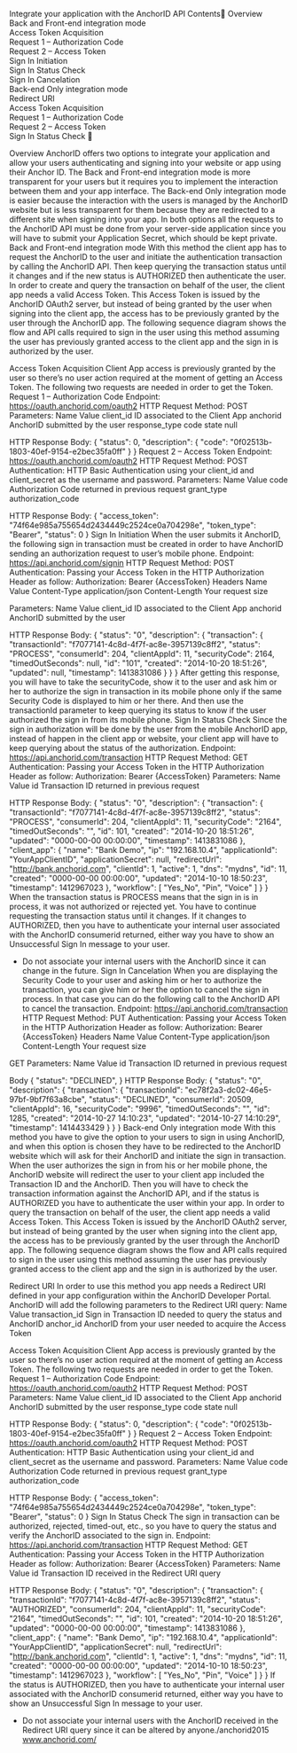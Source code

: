 Integrate your application with the AnchorID API
Contents
Overview    
Back and Front-end integration mode    
Access Token Acquisition    
Request 1 – Authorization Code    
Request 2 – Access Token    
Sign In Initiation    
Sign In Status Check    
Sign In Cancelation    
Back-end Only integration mode    
Redirect URI    
Access Token Acquisition    
Request 1 – Authorization Code    
Request 2 – Access Token    
Sign In Status Check    

Overview
AnchorID offers two options to integrate your application and allow your users authenticating and signing into your website or app using their Anchor ID.
The Back and Front-end integration mode is more transparent for your users but it requires you to implement the interaction between them and your app interface.
The Back-end Only integration mode is easier because the interaction with the users is managed by the AnchorID website but is less transparent for them because they are redirected to a different site when signing into your app.
In both options all the requests to the AnchorID API must be done from your server-side application since you will have to submit your Application Secret, which should be kept private.
Back and Front-end integration mode
With this method the client app has to request the AnchorID to the user and initiate the authentication transaction by calling the AnchorID API.
Then keep querying the transaction status until it changes and if the new status is AUTHORIZED then authenticate the user.
In order to create and query the transaction on behalf of the user, the client app needs a valid Access Token.
This Access Token is issued by the AnchorID OAuth2 server, but instead of being granted by the user when signing into the client app, the access has to be previously granted by the user through the AnchorID app.
The following sequence diagram shows the flow and API calls required to sign in the user using this method assuming the user has previously granted access to the client app and the sign in is authorized by the user.

Access Token Acquisition
Client App access is previously granted by the user so there’s no user action required at the moment of getting an Access Token.
The following two requests are needed in order to get the Token.
Request 1 – Authorization Code
Endpoint:
https://oauth.anchorid.com/oauth2
HTTP Request
Method:
POST
Parameters:
Name
Value
client_id
ID associated to the Client App
anchorid
AnchorID submitted by the user
response_type
code
state
null

HTTP Response
Body:
{
    "status": 0,
    "description": {
        "code": "0f02513b-1803-40ef-9154-e2bec35fa0ff"
    }
} 
Request 2 – Access Token
Endpoint:
https://oauth.anchorid.com/oauth2
HTTP Request
Method:
POST
Authentication:
HTTP Basic Authentication using your client_id and client_secret as the username and password.
Parameters:
Name
Value
code
Authorization Code returned in previous request 
grant_type
authorization_code

HTTP Response
Body:
{
    "access_token": "74f64e985a755654d2434449c2524ce0a704298e",
    "token_type": "Bearer",
    "status": 0
}
Sign In Initiation
When the user submits it AnchorID, the following sign in transaction must be created in order to have AnchorID sending an authorization request to user’s mobile phone.
Endpoint:
https://api.anchorid.com/signin
HTTP Request
Method:
POST
Authentication:
Passing your Access Token in the HTTP Authorization Header as follow:
Authorization: Bearer {AccessToken}
Headers
Name
Value
Content-Type
application/json
Content-Length
Your request size

Parameters:
Name
Value
client_id
ID associated to the Client App
anchorid
AnchorID submitted by the user

HTTP Response
Body:
{
    "status": "0",
    "description": {
        "transaction": {
            "transactionId": "f7077141-4c8d-4f7f-ac8e-3957139c8ff2",
            "status": "PROCESS",
            "consumerId": 204,
            "clientAppId": 11,
            "securityCode": 2164,
            "timedOutSeconds": null,
            "id": "101",
            "created": "2014-10-20 18:51:26",
            "updated": null,
            "timestamp": 1413831086
        }
    }
}
After getting this response, you will have to take the securityCode, show it to the user and ask him or her to authorize the sign in transaction in its mobile phone only if the same Security Code is displayed to him or her there.
And then use the transactionId parameter to keep querying its status to know if the user authorized the sign in from its mobile phone.
Sign In Status Check
Since the sign in authorization will be done by the user from the mobile AnchorID app, instead of happen in the client app or website, your client app will have to keep querying about the status of the authorization.
Endpoint:
https://api.anchorid.com/transaction
HTTP Request
Method:
GET
Authentication:
Passing your Access Token in the HTTP Authorization Header as follow:
Authorization: Bearer {AccessToken}
Parameters:
Name
Value
id
Transaction ID returned in previous request

HTTP Response
Body:
{
    "status": "0",
    "description": {
        "transaction": {
            "transactionId": "f7077141-4c8d-4f7f-ac8e-3957139c8ff2",
            "status": "PROCESS",
            "consumerId": 204,
            "clientAppId": 11,
            "securityCode": "2164",
            "timedOutSeconds": "",
            "id": 101,
            "created": "2014-10-20 18:51:26",
            "updated": "0000-00-00 00:00:00",
            "timestamp": 1413831086
        },
        "client_app": {
            "name": "Bank Demo",
            "ip": "192.168.10.4",
            "applicationId": "YourAppClientID",
            "applicationSecret": null,
            "redirectUrl": "http://bank.anchorid.com",
            "clientId": 1,
            "active": 1,
            "dns": "mydns",
            "id": 11,
            "created": "0000-00-00 00:00:00",
            "updated": "2014-10-10 18:50:23",
            "timestamp": 1412967023
        },
        "workflow": [
            "Yes_No",
            "Pin",
            "Voice"
        ]
    }
}
When the transaction status is PROCESS means that the sign in is in process, it was not authorized or rejected yet.
You have to continue requesting the transaction status until it changes.
If it changes to AUTHORIZED, then you have to authenticate your internal user associated with the AnchorID consumerid returned, either way you have to show an Unsuccessful Sign In message to your user.
* Do not associate your internal users with the AnchorID since it can change in the future.
Sign In Cancelation
When you are displaying the Security Code to your user and asking him or her to authorize the transaction, you can give him or her the option to cancel the sign in process.
In that case you can do the following call to the AnchorID API to cancel the transaction.
Endpoint:
https://api.anchorid.com/transaction
HTTP Request
Method:
PUT
Authentication:
Passing your Access Token in the HTTP Authorization Header as follow:
Authorization: Bearer {AccessToken}
Headers
Name
Value
Content-Type
application/json
Content-Length
Your request size

GET Parameters:
Name
Value
id
Transaction ID returned in previous request

Body
{
    "status": "DECLINED",
}
HTTP Response
Body:
{
    "status": "0",
    "description": {
        "transaction": {
            "transactionId": "ec78f2a3-dc02-46e5-97bf-9bf7f63a8cbe",
            "status": "DECLINED",
            "consumerId": 20509,
            "clientAppId": 16,
            "securityCode": "9996",
            "timedOutSeconds": "",
            "id": 1285,
            "created": "2014-10-27 14:10:23",
            "updated": "2014-10-27 14:10:29",
            "timestamp": 1414433429
        }
    }
}
Back-end Only integration mode
With this method you have to give the option to your users to sign in using AnchorID, and when this option is chosen they have to be redirected to the AnchorID website which will ask for their AnchorID and initiate the sign in transaction.
When the user authorizes the sign in from his or her mobile phone, the AnchorID website will redirect the user to your client app included the Transaction ID and the AnchorID.
Then you will have to check the transaction information against the AnchorID API, and if the status is AUTHORIZED you have to authenticate the user within your app.
In order to query the transaction on behalf of the user, the client app needs a valid Access Token.
This Access Token is issued by the AnchorID OAuth2 server, but instead of being granted by the user when signing into the client app, the access has to be previously granted by the user through the AnchorID app.
The following sequence diagram shows the flow and API calls required to sign in the user using this method assuming the user has previously granted access to the client app and the sign in is authorized by the user.

Redirect URI
In order to use this method you app needs a Redirect URI defined in your app configuration within the AnchorID Developer Portal.
AnchorID will add the following parameters to the Redirect URI query:
Name
Value
transaction_id
Sign in Transaction ID needed to query the status and AnchorID 
anchor_id
AnchorID from your user needed to acquire the Access Token

Access Token Acquisition
Client App access is previously granted by the user so there’s no user action required at the moment of getting an Access Token.
The following two requests are needed in order to get the Token.
Request 1 – Authorization Code
Endpoint:
https://oauth.anchorid.com/oauth2
HTTP Request
Method:
POST
Parameters:
Name
Value
client_id
ID associated to the Client App
anchorid
AnchorID submitted by the user
response_type
code
state
null

HTTP Response
Body:
{
    "status": 0,
    "description": {
        "code": "0f02513b-1803-40ef-9154-e2bec35fa0ff"
    }
} 
Request 2 – Access Token
Endpoint:
https://oauth.anchorid.com/oauth2
HTTP Request
Method:
POST
Authentication:
HTTP Basic Authentication using your client_id and client_secret as the username and password.
Parameters:
Name
Value
code
Authorization Code returned in previous request 
grant_type
authorization_code

HTTP Response
Body:
{
    "access_token": "74f64e985a755654d2434449c2524ce0a704298e",
    "token_type": "Bearer",
    "status": 0
}
Sign In Status Check
The sign in transaction can be authorized, rejected, timed-out, etc., so you have to query the status and verify the AnchorID associated to the sign in.
Endpoint:
https://api.anchorid.com/transaction
HTTP Request
Method:
GET
Authentication:
Passing your Access Token in the HTTP Authorization Header as follow:
Authorization: Bearer {AccessToken}
Parameters:
Name
Value
id
Transaction ID received in the Redirect URI query

HTTP Response
Body:
{
    "status": "0",
    "description": {
        "transaction": {
            "transactionId": "f7077141-4c8d-4f7f-ac8e-3957139c8ff2",
            "status": "AUTHORIZED",
            "consumerId": 204,
            "clientAppId": 11,
            "securityCode": "2164",
            "timedOutSeconds": "",
            "id": 101,
            "created": "2014-10-20 18:51:26",
            "updated": "0000-00-00 00:00:00",
            "timestamp": 1413831086
        },
        "client_app": {
            "name": "Bank Demo",
            "ip": "192.168.10.4",
            "applicationId": "YourAppClientID",
            "applicationSecret": null,
            "redirectUrl": "http://bank.anchorid.com",
            "clientId": 1,
            "active": 1,
            "dns": "mydns",
            "id": 11,
            "created": "0000-00-00 00:00:00",
            "updated": "2014-10-10 18:50:23",
            "timestamp": 1412967023
        },
        "workflow": [
            "Yes_No",
            "Pin",
            "Voice"
        ]
    }
}
If the status is AUTHORIZED, then you have to authenticate your internal user associated with the AnchorID consumerid returned, either way you have to show an Unsuccessful Sign In message to your user.
* Do not associate your internal users with the AnchorID received in the Redirect URI query since it can be altered by anyone./anchorid2015 www.anchorid.com/
